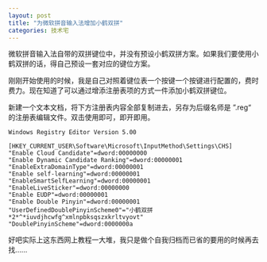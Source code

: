 ```yaml
---
layout: post
title: "为微软拼音输入法增加小鹤双拼"
categories: 技术宅
---
```


微软拼音输入法自带的双拼键位中，并没有预设小鹤双拼方案。如果我们要使用小鹤双拼的话，得自己预设一套对应的键位方案。

刚刚开始使用的时候，我是自己对照着键位表一个按键一个按键进行配置的，费时费力。现在知道了可以通过增添注册表项的方式一件添加小鹤双拼键位。

新建一个文本文档，将下方注册表内容全部复制进去，另存为后缀名师是 ”.reg“ 的注册表编辑文件。双击使用即可，即开即用。

```
Windows Registry Editor Version 5.00

[HKEY_CURRENT_USER\Software\Microsoft\InputMethod\Settings\CHS]
"Enable Cloud Candidate"=dword:00000000
"Enable Dynamic Candidate Ranking"=dword:00000001
"EnableExtraDomainType"=dword:00000001
"Enable self-learning"=dword:00000001
"EnableSmartSelfLearning"=dword:00000001
"EnableLiveSticker"=dword:00000000
"Enable EUDP"=dword:00000001
"Enable Double Pinyin"=dword:00000001
"UserDefinedDoublePinyinScheme0"="小鹤双拼*2*^*iuvdjhcwfg^xmlnpbksqszxkrltvyovt"
"DoublePinyinScheme"=dword:0000000a
```

好吧实际上这东西网上教程一大堆，我只是做个自我归档而已省的要用的时候再去找……